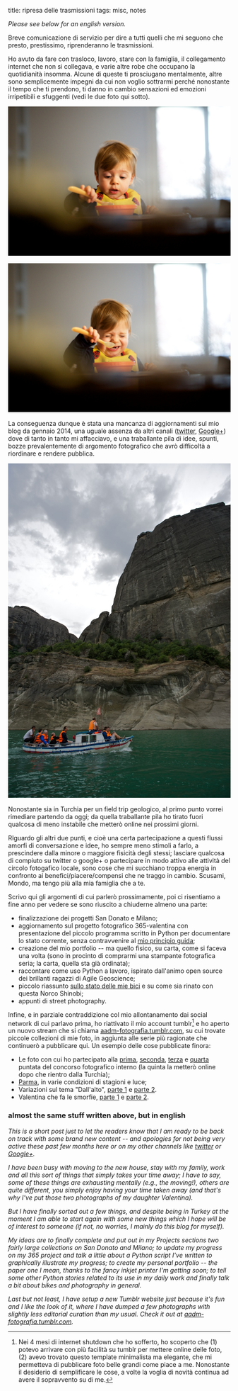 title: ripresa delle trasmissioni
tags: misc, notes

_Please see below for an english version._

Breve comunicazione di servizio per dire a tutti quelli che mi seguono che presto, prestissimo, riprenderanno le trasmissioni.

Ho avuto da fare con trasloco, lavoro, stare con la famiglia, il collegamento internet che non si collegava, e varie altre robe che occupano la quotidianità insomma. Alcune di queste ti prosciugano mentalmente, altre sono semplicemente impegni da cui non voglio sottrarmi perché nonostante il tempo che ti prendono, ti danno in cambio sensazioni ed emozioni irripetibili e sfuggenti (vedi le due foto qui sotto).

![](./images/20140331_AA16945.jpg)  

![](./images/20140331_AA16947.jpg)

La conseguenza dunque è stata una mancanza di aggiornamenti sul mio blog da gennaio 2014, una uguale assenza da altri canali ([twitter](http://twitter.com/aadmtwi), [Google+](http://plus.google.com/+AlessandroAmatodelMonte/)) dove di tanto in tanto mi affacciavo, e una traballante pila di idee, spunti, bozze prevalentemente di argomento fotografico che avrò difficoltà a riordinare e rendere pubblica.

![](./images/20140526_AA19110.jpg)

Nonostante sia in Turchia per un field trip geologico, al primo punto vorrei rimediare partendo da oggi; da quella traballante pila ho tirato fuori qualcosa di meno instabile che metterò online nei prossimi giorni.

RIguardo gli altri due punti, e cioè una certa partecipazione a questi flussi amorfi di conversazione e idee, ho sempre meno stimoli a farlo, a prescindere dalla minore o maggiore fisicità degli stessi; lasciare qualcosa di compiuto su twitter o google+ o partecipare in modo attivo alle attività del circolo fotogafico locale,  sono cose che mi succhiano troppa energia in confronto ai benefici/piacere/compensi che ne traggo in cambio. Scusami, Mondo, ma tengo più alla mia famiglia che a te. 

Scrivo qui gli argomenti di cui parlerò prossimamente, poi ci risentiamo a fine anno per vedere se sono riuscito a chiuderne almeno una parte:

* finalizzazione dei progetti San Donato e Milano;
* aggiornamento sul progetto fotografico 365-valentina con presentazione del piccolo programma scritto in Python per documentare lo stato corrente, senza contravvenire al [mio principio guida](./2014-01-04-valentina-365.html);
* creazione del mio portfolio -- ma quello fisico, su carta, come si faceva  una volta (sono in procinto di comprarmi una stampante fotografica seria; la carta, quella sta già ordinata);
* raccontare come uso Python a lavoro, ispirato dall'animo open source dei brillanti ragazzi di Agile Geoscience;
* piccolo riassunto [sullo stato delle mie bici](./2014-01-13-stolen-bikes.html) e su come sia rinato con questa Norco Shinobi;
* appunti di street photography.

Infine, e in parziale contraddizione col mio allontanamento dai social network di cui parlavo prima, ho riattivato il mio account tumblr[^nota-tumblr] e ho aperto un nuovo stream che si chiama [aadm-fotografia.tumblr.com](http://aadm-fotografia.tumblr.com), su cui trovate piccole collezioni di mie foto, in aggiunta alle serie più ragionate che continuerò a pubblicare qui. Un esempio delle cose pubblicate finora:

* Le foto con cui ho partecipato alla [prima](http://aadm-fotografia.tumblr.com/post/77942918166/concorso-fotografico-interno-del-circolo), [seconda](http://aadm-fotografia.tumblr.com/post/77943379950/seconda-tappa-con-tema-gente-che-mangia-la), [terza](http://aadm-fotografia.tumblr.com/post/77943667241/terza-tappa-del-concorso-fotografico-la-mia-citta) e [quarta](http://aadm-fotografia.tumblr.com/post/86822407706/quarta-tappa-del-concorso-fotografico-interno-del) puntata del concorso fotografico interno (la quinta la metterò online dopo che rientro dalla Turchia);
* [Parma](http://aadm-fotografia.tumblr.com/post/78479862151/parma-in-varie-stagioni-e-condizioni-di-luce), in varie condizioni di stagioni e luce;
* Variazioni sul tema "Dall'alto", [parte 1](http://aadm-fotografia.tumblr.com/post/86823298186/sempre-in-tema-di-concorso-fotografico-spesso-mi) e [parte 2](http://aadm-fotografia.tumblr.com/post/86823500781/oppure-se-avessi-usato-delle-fotografie-piu).
* Valentina che fa le smorfie, [parte 1](http://aadm-fotografia.tumblr.com/post/86931116786/valentina-fa-le-smorfie-1) e [parte 2](http://aadm-fotografia.tumblr.com/post/86931497736/valentina-fa-le-smorfie-2).


### almost the same stuff written above, but in english

_This is a short post just to let the readers know that I am ready to be back on track with some brand new content -- and apologies for not being very active these past few months here or on my other channels like [twitter](http://twitter.com/aadmtwi) or [Google+](http://plus.google.com/+AlessandroAmatodelMonte/)._

_I have been busy with moving to the new house, stay with my family, work and all this sort of things that simply takes your time away; I have to say, some of these things are exhausting mentally (e.g., the moving!), others are quite different, you simply enjoy having your time taken away (and that's why I've put those two photographs of my daughter Valentina)._

_But I have finally sorted out a few things, and despite being in Turkey at the moment I am able to start again with some new things which I hope will be of interest to someone (if not, no worries, I mainly do this blog for myself)._

_My ideas are to finally complete and put out in my Projects sections two fairly large collections on San Donato and Milano; to update my progress on my 365 project and talk a little about a Python script I've written to graphically illustrate my progress; to create my personal portfolio -- the paper one I mean, thanks to the fancy inkjet printer I'm getting soon; to tell some other Python stories related to its use in my daily work and finally talk a bit about bikes and photography in general._

_Last but not least, I have setup a new Tumblr website just because it's fun and I like the look of it, where I have dumped a few photographs with slightly less editorial curation than my usual. Check it out at [aadm-fotografia.tumblr.com](http://aadm-fotografia.tumblr.com)._


[^nota-tumblr]: Nei 4 mesi di internet shutdown che ho sofferto, ho scoperto che (1) potevo arrivare con più facilità su tumblr per mettere online delle foto, (2) avevo trovato questo template minimalista ma elegante, che mi permetteva di pubblicare foto belle grandi come piace a me. Nonostante il desiderio di semplificare le cose, a volte la voglia di novità continua ad avere il sopravvento su di me. 


